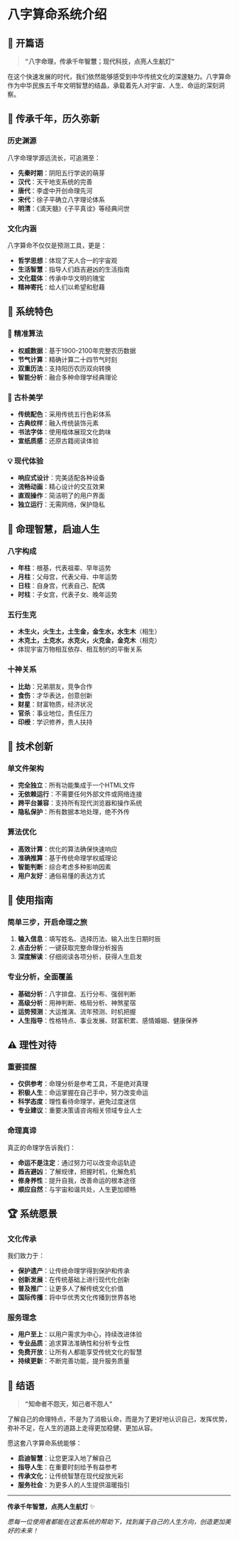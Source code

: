 # 八字算命系统介绍

## 🌟 开篇语

> **"八字命理，传承千年智慧；现代科技，点亮人生航灯"**

在这个快速发展的时代，我们依然能够感受到中华传统文化的深邃魅力。八字算命作为中华民族五千年文明智慧的结晶，承载着先人对宇宙、人生、命运的深刻洞察。

## 📜 传承千年，历久弥新

### 历史渊源
八字命理学源远流长，可追溯至：
- **先秦时期**：阴阳五行学说的萌芽
- **汉代**：天干地支系统的完善
- **唐代**：李虚中开创命理先河
- **宋代**：徐子平确立八字理论体系
- **明清**：《滴天髓》《子平真诠》等经典问世

### 文化内涵
八字算命不仅仅是预测工具，更是：
- **哲学思想**：体现了天人合一的宇宙观
- **生活智慧**：指导人们趋吉避凶的生活指南
- **文化载体**：传承中华文明的瑰宝
- **精神寄托**：给人们以希望和慰藉

## 🎯 系统特色

### 🔬 精准算法
- **权威数据**：基于1900-2100年完整农历数据
- **节气计算**：精确计算二十四节气时刻
- **双重历法**：支持阳历农历双向转换
- **智能分析**：融合多种命理学经典理论

### 🎨 古朴美学
- **传统配色**：采用传统五行色彩体系
- **古典纹样**：融入传统装饰元素
- **书法字体**：使用楷体展现文化韵味
- **宣纸质感**：还原古籍阅读体验

### 💡 现代体验
- **响应式设计**：完美适配各种设备
- **流畅动画**：精心设计的交互效果
- **直观操作**：简洁明了的用户界面
- **独立运行**：无需网络，保护隐私

## 🌈 命理智慧，启迪人生

### 八字构成
- **年柱**：根基，代表祖辈、早年运势
- **月柱**：父母宫，代表父母、中年运势
- **日柱**：自身宫，代表自己、配偶
- **时柱**：子女宫，代表子女、晚年运势

### 五行生克
- **木生火，火生土，土生金，金生水，水生木**（相生）
- **木克土，土克水，水克火，火克金，金克木**（相克）
- 体现宇宙万物相互依存、相互制约的平衡关系

### 十神关系
- **比劫**：兄弟朋友，竞争合作
- **食伤**：才华表达，创意创新
- **财星**：财富物质，经济状况
- **官杀**：事业地位，责任压力
- **印绶**：学识修养，贵人扶持

## 🚀 技术创新

### 单文件架构
- **完全独立**：所有功能集成于一个HTML文件
- **无依赖运行**：不需要任何外部文件或网络连接
- **跨平台兼容**：支持所有现代浏览器和操作系统
- **隐私保护**：所有数据本地处理，绝不外传

### 算法优化
- **高效计算**：优化的算法确保快速响应
- **准确推算**：基于传统命理学权威理论
- **智能判断**：综合考虑多种影响因素
- **用户友好**：通俗易懂的表达方式

## 📖 使用指南

### 简单三步，开启命理之旅
1. **输入信息**：填写姓名、选择历法、输入出生日期时辰
2. **点击分析**：一键获取完整命理分析报告
3. **深度解读**：仔细阅读各项分析，获得人生启发

### 专业分析，全面覆盖
- **基础分析**：八字排盘、五行分布、强弱判断
- **高级分析**：用神判断、格局分析、神煞星宿
- **运势预测**：大运推演、流年预测、时机把握
- **人生指导**：性格特点、事业发展、财富积累、感情婚姻、健康保养

## ⚠️ 理性对待

### 重要提醒
- **仅供参考**：命理分析是参考工具，不是绝对真理
- **积极人生**：命运掌握在自己手中，努力改变命运
- **科学态度**：理性看待命理学，避免过度迷信
- **专业建议**：重要决策请咨询相关领域专业人士

### 命理真谛
真正的命理学告诉我们：
- **命运不是注定**：通过努力可以改变命运轨迹
- **趋吉避凶**：了解规律，把握时机，化解危机
- **修身养性**：提升自我，改善命运的根本途径
- **顺应自然**：与宇宙和谐共处，人生更加顺畅

## 🏆 系统愿景

### 文化传承
我们致力于：
- **保护遗产**：让传统命理学得到保护和传承
- **创新发展**：在传统基础上进行现代化创新
- **普及推广**：让更多人了解传统文化价值
- **国际传播**：将中华优秀文化传播到世界各地

### 服务理念
- **用户至上**：以用户需求为中心，持续改进体验
- **专业品质**：追求算法准确性和分析专业性
- **免费开放**：让所有人都能享受传统文化的智慧
- **持续更新**：不断完善功能，提升服务质量

## 🌟 结语

> **"知命者不怨天，知己者不怨人"**

了解自己的命理特点，不是为了消极认命，而是为了更好地认识自己，发挥优势，弥补不足，在人生的道路上走得更加稳健、更加从容。

愿这套八字算命系统能够：
- **启迪智慧**：让您更深入地了解自己
- **指导人生**：在重要时刻给予有益参考
- **传承文化**：让传统智慧在现代绽放光彩
- **服务社会**：为更多人的人生提供温暖指引

---

**传承千年智慧，点亮人生航灯** ✨

*愿每一位使用者都能在这套系统的帮助下，找到属于自己的人生方向，创造更加美好的未来！*